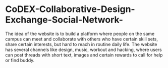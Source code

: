 # CoDEX-Collaborative-Design-Exchange-Social-Network-
The idea of the website is to build a platform where people on the same campus can meet and collaborate with others who have certain skill sets, share certain interests, but hard to reach in routine daily life. The website has several channels like design, music, workout and hacking, where users can post threads with short text, images and certain rewards to call for help or find buddy. 
